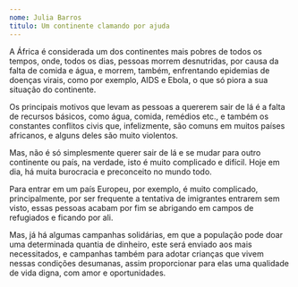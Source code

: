 ```yaml
---
nome: Julia Barros
titulo: Um continente clamando por ajuda
---
```


A África é considerada um dos continentes mais pobres de todos os tempos, onde, todos os dias, pessoas morrem desnutridas, por causa da falta de comida e água, e morrem, também, enfrentando epidemias de doenças virais, como por exemplo, AIDS e Ebola, o que só piora a sua situação do continente.

Os principais motivos que levam as pessoas a quererem sair de lá é a falta de recursos básicos, como água, comida, remédios etc., e também os constantes conflitos civis que, infelizmente, são comuns em muitos países africanos, e alguns deles são muito violentos.

Mas, não é só simplesmente querer sair de lá e se mudar para outro continente ou país, na verdade, isto é muito complicado e difícil. Hoje em dia, há muita burocracia e preconceito no mundo todo.

Para entrar em um país Europeu, por exemplo, é muito complicado, principalmente, por ser frequente a tentativa de imigrantes entrarem sem visto, essas pessoas acabam por fim se abrigando em campos de refugiados e ficando por ali.

Mas, já há algumas campanhas solidárias, em que a população pode doar uma determinada quantia de dinheiro, este será enviado aos mais necessitados, e campanhas também para adotar crianças que vivem nessas condições desumanas, assim proporcionar para elas uma qualidade de vida digna, com amor e oportunidades.
